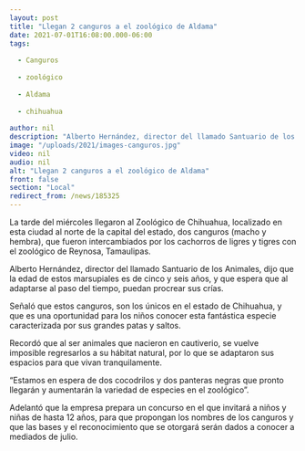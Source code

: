```yaml
---
layout: post
title: "Llegan 2 canguros a el zoológico de Aldama"
date: 2021-07-01T16:08:00.000-06:00
tags:
  
  - Canguros
  
  - zoológico
  
  - Aldama
  
  - chihuahua
  
author: nil
description: "Alberto Hernández, director del llamado Santuario de los Animales, dijo que la edad de estos marsupiales es de cinco y seis años y se espera pueda procrear."
image: "/uploads/2021/images-canguros.jpg"
video: nil
audio: nil
alt: "Llegan 2 canguros a el zoológico de Aldama"
front: false
section: "Local"
redirect_from: /news/185325
---
```


La tarde del miércoles llegaron al Zoológico de Chihuahua, localizado en esta ciudad al norte de la capital del estado, dos canguros (macho y hembra), que fueron intercambiados por los cachorros de ligres y tigres con el zoológico de Reynosa, Tamaulipas.

Alberto Hernández, director del llamado Santuario de los Animales, dijo que la edad de estos marsupiales es de cinco y seis años, y que espera que al adaptarse al paso del tiempo, puedan procrear sus crías.

Señaló que estos canguros, son los únicos en el estado de Chihuahua, y que es una oportunidad para los niños conocer esta fantástica especie caracterizada por sus grandes patas y saltos.

Recordó que al ser animales que nacieron en cautiverio, se vuelve imposible regresarlos a su hábitat natural, por lo que se adaptaron sus espacios para que vivan tranquilamente.

“Estamos en espera de dos cocodrilos y dos panteras negras que pronto llegarán y aumentarán la variedad de especies en el zoológico”.

Adelantó que la empresa prepara un concurso en el que invitará a niños y niñas de hasta 12 años, para que propongan los nombres de los canguros y que las bases y el reconocimiento que se otorgará serán dados a conocer a mediados de julio.
